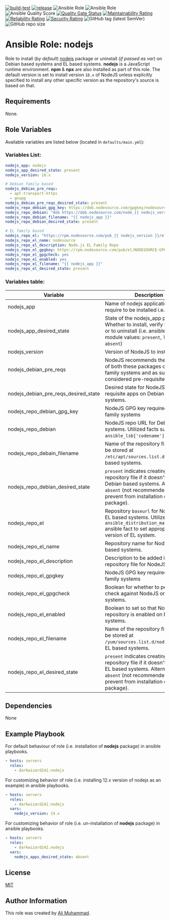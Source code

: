 [![build-test](https://github.com/darkwizard242/ansible-role-nodejs/workflows/build-and-test/badge.svg?branch=master)](https://github.com/darkwizard242/ansible-role-nodejs/actions?query=workflow%3Abuild-and-test) [![release](https://github.com/darkwizard242/ansible-role-nodejs/workflows/release/badge.svg)](https://github.com/darkwizard242/ansible-role-nodejs/actions?query=workflow%3Arelease) ![Ansible Role](https://img.shields.io/ansible/role/49595?color=dark%20green%20) ![Ansible Role](https://img.shields.io/ansible/role/d/49595?label=role%20downloads) ![Ansible Quality Score](https://img.shields.io/ansible/quality/49595?label=ansible%20quality%20score) [![Quality Gate Status](https://sonarcloud.io/api/project_badges/measure?project=ansible-role-nodejs&metric=alert_status)](https://sonarcloud.io/dashboard?id=ansible-role-nodejs) [![Maintainability Rating](https://sonarcloud.io/api/project_badges/measure?project=ansible-role-nodejs&metric=sqale_rating)](https://sonarcloud.io/dashboard?id=ansible-role-nodejs) [![Reliability Rating](https://sonarcloud.io/api/project_badges/measure?project=ansible-role-nodejs&metric=reliability_rating)](https://sonarcloud.io/dashboard?id=ansible-role-nodejs) [![Security Rating](https://sonarcloud.io/api/project_badges/measure?project=ansible-role-nodejs&metric=security_rating)](https://sonarcloud.io/dashboard?id=ansible-role-nodejs) ![GitHub tag (latest SemVer)](https://img.shields.io/github/tag/darkwizard242/ansible-role-nodejs?label=release) ![GitHub repo size](https://img.shields.io/github/repo-size/darkwizard242/ansible-role-nodejs?color=orange&style=flat-square)

# Ansible Role: nodejs

Role to install (_by default_) [nodejs](https://github.com/nodejs/node) package or uninstall (_if passed as var_) on Debian based systems and EL based systems. **nodejs** is a JavaScript runtime environment. **npm** & **npx** are also installed as part of this role. The default version is set to install version `18.x` of NodeJS unless explicitly specified to install any other specific version as the repository's source is based on that.

## Requirements

None.

## Role Variables

Available variables are listed below (located in `defaults/main.yml`):

### Variables List:

```yaml
nodejs_app: nodejs
nodejs_app_desired_state: present
nodejs_version: 18.x

# Debian family based
nodejs_debian_pre_reqs:
  - apt-transport-https
  - gnupg
nodejs_debian_pre_reqs_desired_state: present
nodejs_repo_debian_gpg_key: https://deb.nodesource.com/gpgkey/nodesource.gpg.key
nodejs_repo_debian: "deb https://deb.nodesource.com/node_{{ nodejs_version }} {{ ansible_lsb['codename'] }} main"
nodejs_repo_debian_filename: "{{ nodejs_app }}"
nodejs_repo_debian_desired_state: present

# EL family based
nodejs_repo_el: "https://rpm.nodesource.com/pub_{{ nodejs_version }}/el/{{ ansible_distribution_major_version }}/$basearch"
nodejs_repo_el_name: nodesource
nodejs_repo_el_description: Node.js EL Family Repo
nodejs_repo_el_gpgkey: https://rpm.nodesource.com/pub/el/NODESOURCE-GPG-SIGNING-KEY-EL
nodejs_repo_el_gpgcheck: yes
nodejs_repo_el_enabled: yes
nodejs_repo_el_filename: "{{ nodejs_app }}"
nodejs_repo_el_desired_state: present
```

### Variables table:

Variable                             | Description
------------------------------------ | ---------------------------------------------------------------------------------------------------------------------------------------------------------------------------------------------------
nodejs_app                           | Name of nodejs application package require to be installed i.e. `nodejs`
nodejs_app_desired_state             | State of the nodejs_app package. Whether to install, verify if available or to uninstall (i.e. ansible apt module values: `present`, `latest`, or `absent`)
nodejs_version                       | Version of NodeJS to install.
nodejs_debian_pre_reqs               | NodeJS recommends the installation of both these packages on Debian family systems and as such, they are considered pre-requisites.
nodejs_debian_pre_reqs_desired_state | Desired state for NodeJS pre-requisite apps on Debian family systems.
nodejs_repo_debian_gpg_key           | NodeJS GPG key required on Debian family systems
nodejs_repo_debian                   | NodeJS repo URL for Debain family systems. Utilized facts such as `ansible_lsb['codename']`.
nodejs_repo_debain_filename          | Name of the repository file that will be stored at `/etc/apt/sources.list.d/` on Debian based systems.
nodejs_repo_debian_desired_state     | `present` indicates creating the repository file if it doesn't exist on Debian based systems. Alternative is `absent` (not recommended as it will prevent from installation of **nodejs** package).
nodejs_repo_el                       | Repository `baseurl` for NodeJS on EL based systems. Utilizes `ansible_distribution_major_version` ansible fact to set appropriate version of EL system.
nodejs_repo_el_name                  | Repository name for NodeJS on EL based systems.
nodejs_repo_el_description           | Description to be added in EL based repository file for NodeJS.
nodejs_repo_el_gpgkey                | NodeJS GPG key required on EL family systems
nodejs_repo_el_gpgcheck              | Boolean for whether to perform gpg check against NodeJS on EL based systems.
nodejs_repo_el_enabled               | Boolean to set so that NodeJS repository is enabled on EL based systems.
nodejs_repo_el_filename              | Name of the repository file that will be stored at `/yum/sources.list.d/nodejs.repo` on EL based systems.
nodejs_repo_el_desired_state         | `present` indicates creating the repository file if it doesn't exist on EL based systems. Alternative is `absent` (not recommended as it will prevent from installation of **nodejs** package).

## Dependencies

None

## Example Playbook

For default behaviour of role (i.e. installation of **nodejs** package) in ansible playbooks.

```yaml
- hosts: servers
  roles:
    - darkwizard242.nodejs
```

For customizing behavior of role (i.e. installing 12.x version of nodejs as an example) in ansible playbooks.

```yaml
- hosts: servers
  roles:
    - darkwizard242.nodejs
  vars:
    nodejs_version: 14.x
```

For customizing behavior of role (i.e. un-installation of **nodejs** package) in ansible playbooks.

```yaml
- hosts: servers
  roles:
    - darkwizard242.nodejs
  vars:
    nodejs_apps_desired_state: absent
```

## License

[MIT](https://github.com/darkwizard242/ansible-role-nodejs/blob/master/LICENSE)

## Author Information

This role was created by [Ali Muhammad](https://www.alimuhammad.dev/).
